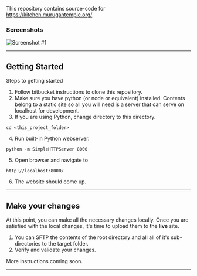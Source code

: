 This repository contains source-code for https://kitchen.murugantemple.org/

### Screenshots

![Screenshot #1](https://github.com/vguhesan/murugantemple-kitchen/blob/master/static/img/screenshots/s1-sml.jpg)

---

## Getting Started

Steps to getting started

1. Follow bitbucket instructions to clone this repository.
2. Make sure you have python (or node or equivalent) installed. Contents belong to a static site so all you will need is a server that can serve on localhost for development.
3. If you are using Python, change directory to this directory.
```
cd <this_project_folder>
```
4. Run built-in Python webserver.
```
python -m SimpleHTTPServer 8000
```
5. Open browser and navigate to
```
http://localhost:8000/
```
6. The website should come up.

---

## Make your changes

At this point, you can make all the necessary changes locally. Once you are satisfied with the local changes, it's time to upload them to the **live** site. 

1. You can SFTP the contents of the root directory and all all of it's sub-directories to the target folder.
2. Verify and validate your changes.

More instructions coming soon.

---

